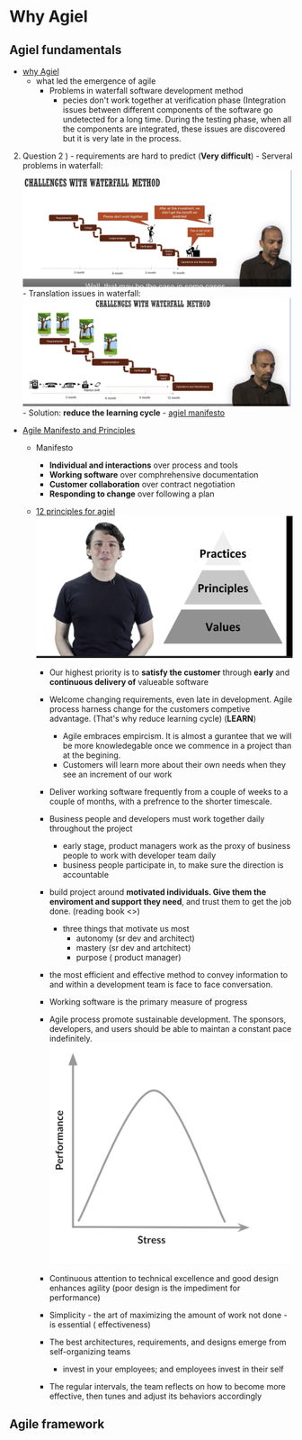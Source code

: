 # Why Agiel

## Agiel fundamentals

- [why Agiel](https://www.coursera.org/learn/software-processes/lecture/TIcBg/why-agile)
  - what led the emergence of agile
    - Problems in waterfall software development method
      - pecies don't work together at verification phase (Integration issues between different components of the software go undetected for a long time. During the testing phase, when all the components are integrated, these issues are discovered but it is very late in the process.

2.  Question 2
    ) - requirements are hard to predict (**Very difficult**) - Serveral problems in waterfall: ![why agiel](./materials/why-agiel.png) - Translation issues in waterfall: ![interpretation](./materials/why-agiel-interpretation.png) - Solution: **reduce the learning cycle** - [agiel manifesto](https://www.youtube.com/watch?v=rf8Gi2RLKWQ)

- [Agile Manifesto and Principles](https://www.coursera.org/learn/software-processes/lecture/XHOt5/agile-manifesto-and-principles)

  - Manifesto

    - **Individual and interactions** over process and tools
    - **Working software** over comphrehensive documentation
    - **Customer collaboration** over contract negotiation
    - **Responding to change** over following a plan

  - [12 principles for agiel](youtube.com/watch?v=5jCc2KByx60)
    ![agiel principles](./materials/agliel-value-principles-practices.png)

    - Our highest priority is to **satisfy the customer** through **early** and **continuous delivery of** valueable software
    - Welcome changing requirements, even late in development. Agile process harness change for the customers competive advantage. (That's why reduce learning cycle) (**LEARN**)

      - Agile embraces empircism. It is almost a gurantee that we will be more knowledegable once we commence in a project than at the begining.
      - Customers will learn more about their own needs when they see an increment of our work

    - Deliver working software frequently from a couple of weeks to a couple of months, with a prefrence to the shorter timescale.
    - Business people and developers must work together daily throughout the project
      - early stage, product managers work as the proxy of business people to work with developer team daily
      - business people participate in, to make sure the direction is accountable
    - build project around **motivated individuals. Give them the enviroment and support they need**, and trust them to get the job done. (reading book <<drive>>)
      - three things that motivate us most
        - autonomy (sr dev and architect)
        - mastery (sr dev and artchitect)
        - purpose ( product manager)
    - the most efficient and effective method to convey information to and within a development team is face to face conversation.
    - Working software is the primary measure of progress
    - Agile process promote sustainable development. The sponsors, developers, and users should be able to maintan a constant pace indefinitely.
      ![performance vs stress](./materials/performance-vs-stress.png)
    - Continuous attention to technical excellence and good design enhances agility (poor design is the impediment for performance)
    - Simplicity - the art of maximizing the amount of work not done - is essential ( effectiveness)
    - The best architectures, requirements, and designs emerge from self-organizing teams
      - invest in your employees; and employees invest in their self
    - The regular intervals, the team reflects on how to become more effective, then tunes and adjust its behaviors accordingly

## Agile framework
